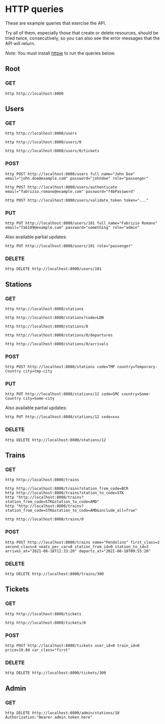 # HTTP queries

These are example queries that exercise the API.

Try all of them, especially those that create or delete resources,
should be tried twice, consecutively, so you can also see the error
messages that the API will return.

 *Note*: You must install [httpie](https://httpie.io) to run the
 queries below.


## Root

### GET

    http http://localhost:8000


## Users

### GET

    http http://localhost:8000/users

    http http://localhost:8000/users/0

    http http://localhost:8000/users/0/tickets

### POST

    http POST http://localhost:8000/users full_name="John Doe" email="john.doe@example.com" password="johndoe" role="passenger"

    http POST http://localhost:8000/users/authenticate email="fabrizio.romano@example.com" password="f4bPassword"

    http POST http://localhost:8000/users/validate_token token="..."

### PUT

    http PUT http://localhost:8000/users/101 full_name="Fabrizio Romano" email="fab109@example.com" password="something" role="admin"

Also available partial updates:

    http PUT http://localhost:8000/users/101 role="passenger"

### DELETE

    http DELETE http://localhost:8000/users/101


## Stations

### GET

    http http://localhost:8000/stations

    http http://localhost:8000/stations?code=LDN

    http http://localhost:8000/stations/0

    http http://localhost:8000/stations/0/departures

    http http://localhost:8000/stations/0/arrivals

### POST

    http POST http://localhost:8000/stations code=TMP country=Temporary-Country city=tmp-city

### PUT

    http PUT http://localhost:8000/stations/12 code=SMC country=Some-Country city=Some-city

Also available partial updates:

    http PUT http://localhost:8000/stations/12 code=xxx

### DELETE

    http DELETE http://localhost:8000/stations/12


## Trains

### GET

    http http://localhost:8000/trains

    http http://localhost:8000/trains?station_from_code=BCR
    http http://localhost:8000/trains?station_to_code=STK
    http "http://localhost:8000/trains?station_from_code=STK&station_to_code=AMD"
    http "http://localhost:8000/trains?station_from_code=STK&station_to_code=AMD&include_all=True"

    http http://localhost:8000/trains/0

### POST

    http POST http://localhost:8000/trains name="Pendolino" first_class=2 second_class=4 seats_per_car=8 station_from_id=0 station_to_id=3 arrives_at="2021-08-18T11:33:20" departs_at="2021-08-18T09:55:20"

### DELETE

    http DELETE http://localhost:8000/trains/300


## Tickets

### GET

    http http://localhost:8000/tickets

    http http://localhost:8000/tickets/0

### POST

    http POST http://localhost:8000/tickets user_id=0 train_id=0 price=19.84 car_class="first"

### DELETE

    http DELETE http://localhost:8000/tickets/300


## Admin

### GET

    http DELETE http://localhost:8000/admin/stations/10 Authorization:"Bearer admin.token.here"
